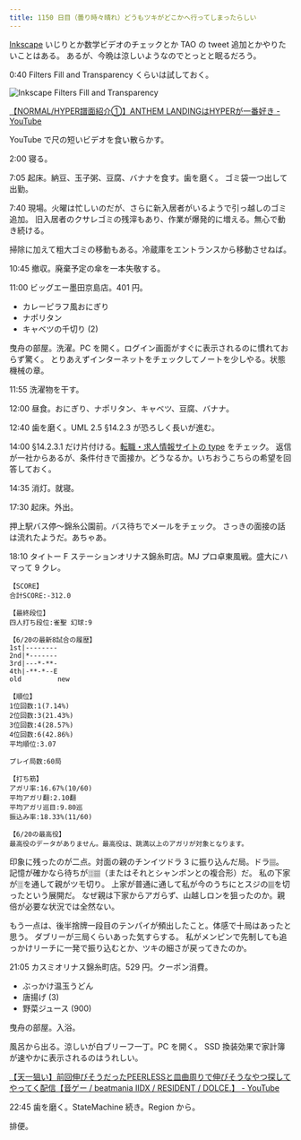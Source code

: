 ```yaml
---
title: 1150 日目（曇り時々晴れ）どうもツキがどこかへ行ってしまったらしい
---
```


[Inkscape] いじりとか数学ビデオのチェックとか TAO の tweet 追加とかやりたいことはある。
あるが、今晩は涼しいようなのでとっとと眠るだろう。

0:40 Filters Fill and Transparency くらいは試しておく。

![Inkscape Filters Fill and Transparency
](https://pbs.twimg.com/media/Fy_xoU_acAAKF3Q?format=jpg&name=small)

[【NORMAL/HYPER譜面紹介①】ANTHEM LANDINGはHYPERが一番好き - YouTube](https://www.youtube.com/watch?v=1P3OkqknloM)

YouTube で尺の短いビデオを食い散らかす。

2:00 寝る。

7:05 起床。納豆、玉子粥、豆腐、バナナを食す。歯を磨く。
ゴミ袋一つ出して出勤。

7:40 現場。火曜は忙しいのだが、さらに新入居者がいるようで引っ越しのゴミ追加。
旧入居者のクサレゴミの残滓もあり、作業が爆発的に増える。無心で動き続ける。

掃除に加えて粗大ゴミの移動もある。冷蔵庫をエントランスから移動させねば。

10:45 撤収。廃棄予定の傘を一本失敬する。

11:00 ビッグエー墨田京島店。401 円。

* カレーピラフ風おにぎり
* ナポリタン
* キャベツの千切り (2)

曳舟の部屋。洗濯。PC を開く。ログイン画面がすぐに表示されるのに慣れておらず驚く。
とりあえずインターネットをチェックしてノートを少しやる。状態機械の章。

11:55 洗濯物を干す。

12:00 昼食。おにぎり、ナポリタン、キャベツ、豆腐、バナナ。

12:40 歯を磨く。UML 2.5 §14.2.3 が恐ろしく長いが進む。

14:00 §14.2.3.1 だけ片付ける。[転職・求人情報サイトの type](https://type.jp/) をチェック。
返信が一社からあるが、条件付きで面接か。どうなるか。いちおうこちらの希望を回答しておく。

14:35 消灯。就寝。

17:30 起床。外出。

押上駅バス停～錦糸公園前。バス待ちでメールをチェック。
さっきの面接の話は流れたようだ。あちゃあ。

18:10 タイトー F ステーションオリナス錦糸町店。MJ プロ卓東風戦。盛大にハマって 9 クレ。

```text
【SCORE】
合計SCORE:-312.0

【最終段位】
四人打ち段位:雀聖 幻球:9

【6/20の最新8試合の履歴】
1st|--------
2nd|*-------
3rd|---*-**-
4th|-**-*--E
old         new

【順位】
1位回数:1(7.14%)
2位回数:3(21.43%)
3位回数:4(28.57%)
4位回数:6(42.86%)
平均順位:3.07

プレイ局数:60局

【打ち筋】
アガリ率:16.67%(10/60)
平均アガリ翻:2.10翻
平均アガリ巡目:9.80巡
振込み率:18.33%(11/60)

【6/20の最高役】
最高役のデータがありません。最高役は、跳満以上のアガリが対象となります。
```

印象に残ったのが二点。対面の親のチンイツドラ 3 に振り込んだ局。ドラ🀡。
記憶が確かなら待ちが🀕🀡（またはそれとシャンポンとの複合形）だ。
私の下家が🀕を通して親がツモ切り。
上家が普通に通して私が今のうちにとスジの🀡を切ったという展開だ。
なぜ親は下家からアガらず、山越しロンを狙ったのか。親倍が必要な状況では全然ない。

もう一点は、後半捨牌一段目のテンパイが頻出したこと。体感で十局はあったと思う。
ダブリーが三局くらいあった気すらする。
私がメンピンで先制しても追っかけリーチに一発で振り込むとか、ツキの細さが戻ってきたのか。

21:05 カスミオリナス錦糸町店。529 円。クーポン消費。

* ぶっかけ温玉うどん
* 唐揚げ (3)
* 野菜ジュース (900)

曳舟の部屋。入浴。

風呂から出る。涼しいが白ブリーフ一丁。PC を開く。
SSD 換装効果で家計簿が速やかに表示されるのはうれしい。

[【天一狙い】前回伸びそうだったPEERLESSと皿曲周りで伸びそうなやつ探してやってく配信【音ゲー / beatmania IIDX / RESIDENT / DOLCE.】 - YouTube](https://www.youtube.com/watch?v=jG2DUlcp6TM)

22:45 歯を磨く。StateMachine 続き。Region から。

排便。

[Inkscape]: <https://inkscape.org/>
